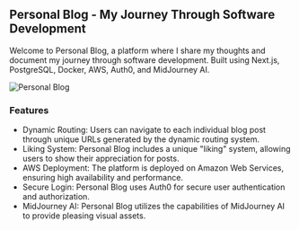 ## Personal Blog - My Journey Through Software Development

Welcome to Personal Blog, a platform where I share my thoughts and document my journey through software development. Built using Next.js, PostgreSQL, Docker, AWS, Auth0, and MidJourney AI.

![Personal Blog](https://res.cloudinary.com/dhjvvkko0/image/upload/v1676051388/Screen_Shot_2023-02-10_at_12.49.35_PM_mukpmw.jpg)

### Features
* Dynamic Routing: Users can navigate to each individual blog post through unique URLs generated by the dynamic routing system.
* Liking System: Personal Blog includes a unique "liking" system, allowing users to show their appreciation for posts.
* AWS Deployment: The platform is deployed on Amazon Web Services, ensuring high availability and performance.
* Secure Login: Personal Blog uses Auth0 for secure user authentication and authorization.
* MidJourney AI: Personal Blog utilizes the capabilities of MidJourney AI to provide pleasing visual assets.
